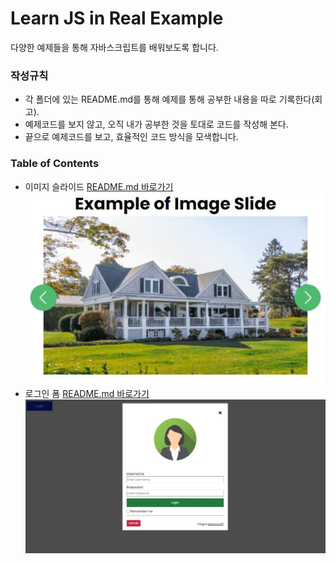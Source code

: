 # Learn JS in Real Example

다양한 예제들을 통해 자바스크립트를 배워보도록 합니다.

### 작성규칙

- 각 폴더에 있는 README.md를 통해 예제를 통해 공부한 내용을 따로 기록한다(회고).
- 예제코드를 보지 않고, 오직 내가 공부한 것을 토대로 코드를 작성해 본다.
- 끝으로 예제코드를 보고, 효율적인 코드 방식을 모색합니다.

### Table of Contents

- 이미지 슬라이드 [README.md 바로가기](./[200914]-image-slides/README.md)
  ![image](./[200914]-image-slides/assets/img/imageslide.JPG)
- 로그인 폼 [README.md 바로가기](./[200920]-Login-form/README.md)
  ![image](./[200920]-Login-form/assets/img/loginform.JPG)
